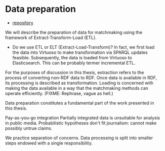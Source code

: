 # Data preparation

<!--
... A tale of gruelling detail ...

Describe data preparation of the public procurement data split into ETL phases.
Following that, describe ETL of other datasets not necessarily split by ETL phase. 
-->

- [repository](https://github.com/jindrichmynarz/vvz-to-rdf)

We will describe the preparation of data for matchmaking using the framework of Extract-Transform-Load (ETL).

- Do we use ETL or ELT (Extract-Load-Transform)? In fact, we first load the data into Virtuoso to make transformation via SPARQL updates feasible. Subsequently, the data is loaded from Virtuoso to Elasticsearch. This can be probably termer incremental ETL.

For the purposes of discussion in this thesis, extraction refers to the process of converting non-RDF data to RDF.
Once data is available in RDF, its processing is described as transformation.
Loading is concerned with making the data available in a way that the matchmaking methods can operate efficiently. (FIXME: Rephrase, vague as hell.)

Data preparation constitutes a fundamental part of the work presented in this thesis.

Pay-as-you-go integration
Partially integrated data is unsuitable for analysis in public media. Probabilistic hypotheses don't fit journalism: cannot make possibly untrue claims.

We practice separation of concerns.
Data processing is split into smaller steps endowed with a single responsibility.
